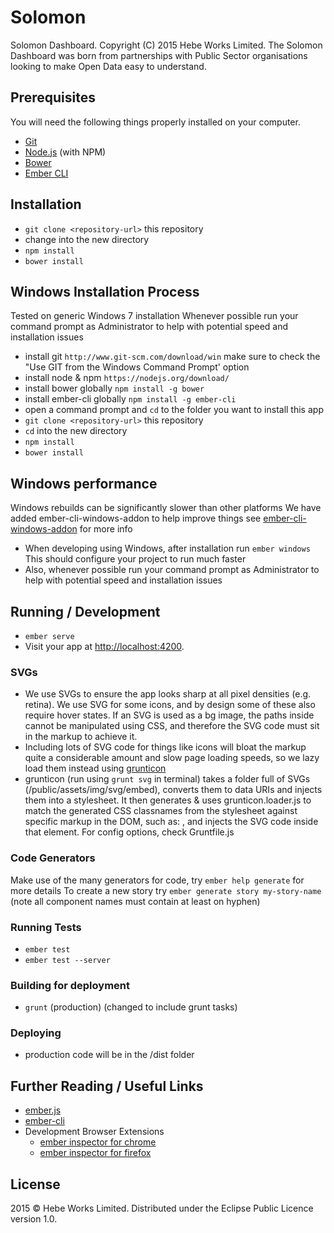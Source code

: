 # Solomon 

Solomon Dashboard. Copyright (C) 2015 Hebe Works Limited.
The Solomon Dashboard was born from partnerships with Public Sector organisations looking to make Open Data easy to understand.


## Prerequisites

You will need the following things properly installed on your computer.

* [Git](http://git-scm.com/)
* [Node.js](http://nodejs.org/) (with NPM)
* [Bower](http://bower.io/)
* [Ember CLI](http://www.ember-cli.com/)

## Installation

* `git clone <repository-url>` this repository
* change into the new directory
* `npm install`
* `bower install`

## Windows Installation Process
Tested on generic Windows 7 installation
Whenever possible run your command prompt as Administrator to help with potential speed and installation issues
* install git `http://www.git-scm.com/download/win` make sure to check the "Use GIT from the Windows Command Prompt' option
* install node & npm `https://nodejs.org/download/`
* install bower globally `npm install -g bower`
* install ember-cli globally `npm install -g ember-cli`
* open a command prompt and `cd` to the folder you want to install this app
* `git clone <repository-url>` this repository
* `cd` into the new directory
* `npm install`
* `bower install`

## Windows performance
Windows rebuilds can be significantly slower than other platforms
We have added ember-cli-windows-addon to help improve things
see [ember-cli-windows-addon](http://www.ember-cli.com/#windows) for more info
* When developing using Windows, after installation run `ember windows`
This should configure your project to run much faster
* Also, whenever possible run your command prompt as Administrator to help with potential speed and installation issues


## Running / Development
* `ember serve`
* Visit your app at [http://localhost:4200](http://localhost:4200).

### SVGs
* We use SVGs to ensure the app looks sharp at all pixel densities (e.g. retina). We use SVG for some icons, and by design some of these also require hover states. If an SVG is used as a bg image, the paths inside cannot be manipulated using CSS, and therefore the SVG code must sit in the markup to achieve it.
* Including lots of SVG code for things like icons will bloat the markup quite a considerable amount and slow page loading speeds, so we lazy load them instead using [grunticon](https://github.com/filamentgroup/grunticon)
* grunticon (run using `grunt svg` in terminal) takes a folder full of SVGs (/public/assets/img/svg/embed), converts them to data URIs and injects them into a stylesheet. It then generates & uses grunticon.loader.js to match the generated CSS classnames from the stylesheet against specific markup in the DOM, such as: <span class="svg-toolbox" data-grunticon-embed></span>, and injects the SVG code inside that element. For config options, check Gruntfile.js

### Code Generators
Make use of the many generators for code, try `ember help generate` for more details
To create a new story try `ember generate story my-story-name` (note all component names must contain at least on hyphen)

### Running Tests

* `ember test`
* `ember test --server`

### Building for deployment

* `grunt` (production) (changed to include grunt tasks)

### Deploying

* production code will be in the /dist folder

## Further Reading / Useful Links

* [ember.js](http://emberjs.com/)
* [ember-cli](http://www.ember-cli.com/)
* Development Browser Extensions
  * [ember inspector for chrome](https://chrome.google.com/webstore/detail/ember-inspector/bmdblncegkenkacieihfhpjfppoconhi)
  * [ember inspector for firefox](https://addons.mozilla.org/en-US/firefox/addon/ember-inspector/)

## License
2015 © Hebe Works Limited. Distributed under the Eclipse Public Licence version 1.0.
